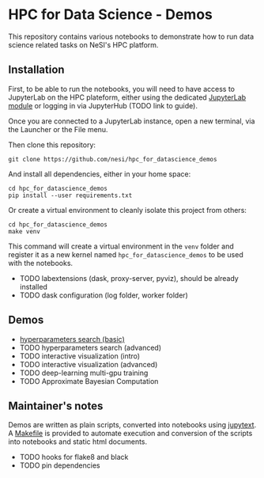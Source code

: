 # HPC for Data Science - Demos

This repository contains various notebooks to demonstrate how to run data science
related tasks on NeSI's HPC platform.


## Installation

First, to be able to run the notebooks, you will need to have access to
JupyterLab on the HPC plateform, either using the dedicated [JupyterLab module](https://support.nesi.org.nz/hc/en-gb/articles/360001093315-JupyterLab)
or logging in via JupyterHub (TODO link to guide).

Once you are connected to a JupyterLab instance, open a new terminal, via the
Launcher or the File menu.

Then clone this repository:
```
git clone https://github.com/nesi/hpc_for_datascience_demos
```

And install all dependencies, either in your home space:
```
cd hpc_for_datascience_demos
pip install --user requirements.txt
```

Or create a virtual environment to cleanly isolate this project from others:
```
cd hpc_for_datascience_demos
make venv
```
This command will create a virtual environment in the `venv` folder and register
it as a new kernel named `hpc_for_datascience_demos` to be used with the notebooks.

- TODO labextensions (dask, proxy-server, pyviz), should be already installed
- TODO dask configuration (log folder, worker folder)


## Demos

- [hyperparameters search (basic)](notebooks/hyperparameters_search_basic.ipynb)
- TODO hyperparameters search (advanced)
- TODO interactive visualization (intro)
- TODO interactive visualization (advanced)
- TODO deep-learning multi-gpu training
- TODO Approximate Bayesian Computation


## Maintainer's notes

Demos are written as plain scripts, converted into notebooks using [jupytext](https://github.com/mwouts/jupytext).
A [Makefile](Makefile) is provided to automate execution and conversion of the
scripts into notebooks and static html documents.

- TODO hooks for flake8 and black
- TODO pin dependencies
